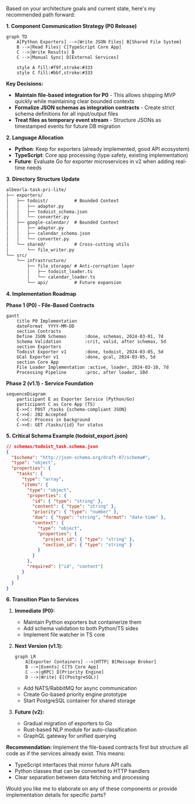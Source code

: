 Based on your architecture goals and current state, here's my recommended path forward:

**1. Component Communication Strategy (P0 Release)**

```mermaid
graph TD
    A[Python Exporters] -->|Write JSON Files| B[Shared File System]
    B -->|Read Files| C[TypeScript Core App]
    C -->|Write Results| B
    C -->|Manual Sync| D[External Services]

    style A fill:#f9f,stroke:#333
    style C fill:#bbf,stroke:#333
```

**Key Decisions:**

- **Maintain file-based integration for P0** - This allows shipping MVP quickly while maintaining clear bounded contexts
- **Formalize JSON schemas as integration contracts** - Create strict schema definitions for all input/output files
- **Treat files as temporary event stream** - Structure JSONs as timestamped events for future DB migration

**2. Language Allocation**

- **Python**: Keep for exporters (already implemented, good API ecosystem)
- **TypeScript**: Core app processing (type safety, existing implementation)
- **Future**: Evaluate Go for exporter microservices in v2 when adding real-time needs

**3. Directory Structure Update**

```diff
albeorla-task-pri-lite/
├── exporters/
│   ├── todoist/          # Bounded Context
│   │   ├── adapter.py
│   │   ├── todoist_schema.json
│   │   └── converter.py
│   ├── google-calendar/  # Bounded Context
│   │   ├── adapter.py
│   │   ├── calendar_schema.json
│   │   └── converter.py
│   └── shared/           # Cross-cutting utils
│       └── file_writer.py
└── src/
    └── infrastructure/
        ├── file_storage/ # Anti-corruption layer
        │   ├── todoist_loader.ts
        │   └── calendar_loader.ts
        └── api/          # Future expansion
```

**4. Implementation Roadmap**

**Phase 1 (P0) - File-Based Contracts**

```mermaid
gantt
    title P0 Implementation
    dateFormat  YYYY-MM-DD
    section Contracts
    Define JSON Schemas       :done, schemas, 2024-03-01, 7d
    Schema Validation         :crit, valid, after schemas, 5d
    section Exporters
    Todoist Exporter v1       :done, todoist, 2024-03-05, 5d
    GCal Exporter v1          :done, gcal, 2024-03-05, 5d
    section Core App
    File Loader Implementation :active, loader, 2024-03-10, 7d
    Processing Pipeline       :proc, after loader, 10d
```

**Phase 2 (v1.1) - Service Foundation**

```mermaid
sequenceDiagram
    participant E as Exporter Service (Python/Go)
    participant C as Core App (TS)
    E->>C: POST /tasks {schema-compliant JSON}
    C->>E: 202 Accepted
    C->>C: Process in background
    C->>E: GET /tasks/{id} for status
```

**5. Critical Schema Example (todoist_export.json)**

```json
// schemas/todoist_task.schema.json
{
  "$schema": "http://json-schema.org/draft-07/schema#",
  "type": "object",
  "properties": {
    "tasks": {
      "type": "array",
      "items": {
        "type": "object",
        "properties": {
          "id": { "type": "string" },
          "content": { "type": "string" },
          "priority": { "type": "number" },
          "due": { "type": "string", "format": "date-time" },
          "context": {
            "type": "object",
            "properties": {
              "project_id": { "type": "string" },
              "section_id": { "type": "string" }
            }
          }
        },
        "required": ["id", "content"]
      }
    }
  }
}
```

**6. Transition Plan to Services**

1. **Immediate (P0):**

   - Maintain Python exporters but containerize them
   - Add schema validation to both Python/TS sides
   - Implement file watcher in TS core

2. **Next Version (v1.1):**

   ```mermaid
   graph LR
       A[Exporter Containers] -->|HTTP| B[Message Broker]
       B -->|Events| C[TS Core App]
       C -->|gRPC| D[Priority Engine]
       D -->|Write| E[(PostgreSQL)]
   ```

   - Add NATS/RabbitMQ for async communication
   - Create Go-based priority engine prototype
   - Start PostgreSQL container for shared storage

3. **Future (v2):**
   - Gradual migration of exporters to Go
   - Rust-based NLP module for auto-classification
   - GraphQL gateway for unified querying

**Recommendation:** Implement the file-based contracts first but structure all code as if the services already exist. This means:

- TypeScript interfaces that mirror future API calls
- Python classes that can be converted to HTTP handlers
- Clear separation between data fetching and processing

Would you like me to elaborate on any of these components or provide implementation details for specific parts?
